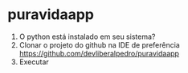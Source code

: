 # puravidaapp

1. O python está instalado em seu sistema?
2. Clonar o projeto do github na IDE de preferência
   https://github.com/devliberalpedro/puravidaapp
3. Executar